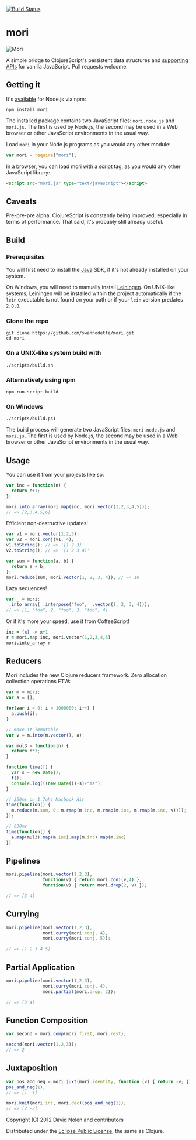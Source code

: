 [![Build Status](https://secure.travis-ci.org/swannodette/mori.png?branch=master)](https://travis-ci.org/swannodette/mori)

mori
====

<img src="http://cloud.github.com/downloads/swannodette/mori/mori.png" alt="Mori" title="Mori"/>

A simple bridge to ClojureScript's persistent data structures and [supporting APIs](http://swannodette.github.io/mori/) for vanilla JavaScript. Pull requests welcome.

Getting it
----

It's [available](https://npmjs.org/package/mori) for Node.js via npm:

```shell
npm install mori
```

The installed package contains two JavaScript files: `mori.node.js` and `mori.js`. The first is used by Node.js, the second may be used in a Web browser or other JavaScript environments in the usual way.

Load `mori` in your Node.js programs as you would any other module:

```javascript
var mori = require("mori");
```

In a browser, you can load mori with a script tag, as you would any other JavaScript library:

```html
<script src="mori.js" type="text/javascript"></script>
```


Caveats
----

Pre-pre-pre alpha. ClojureScript is constantly being improved, especially in terms of performance. That said, it's probably still already useful.

Build
----

### Prerequisites

You will first need to install the [Java](http://www.oracle.com/technetwork/java/javase/downloads/index.html) SDK, if it's not already installed on your system.

On Windows, you will need to manually install [Leiningen](http://github.com/technomancy/leiningen). On UNIX-like systems, Leiningen will be installed within the project automatically if the `lein` executable is not found on your path or if your `lein` version predates `2.0.0`.

### Clone the repo

```shell
git clone https://github.com/swannodette/mori.git
cd mori
```

### On a UNIX-like system build with

```shell
./scripts/build.sh
```

### Alternatively using npm

```shell
npm run-script build
```

### On Windows

```shell
./scripts/build.ps1
```

The build process will generate two JavaScript files: `mori.node.js` and `mori.js`. The first is used by Node.js, the second may be used in a Web browser or other JavaScript environments in the usual way.

Usage
----

You can use it from your projects like so:

```javascript
var inc = function(n) {
  return n+1;
};

mori.into_array(mori.map(inc, mori.vector(1,2,3,4,5)));
// => [2,3,4,5,6]
```

Efficient non-destructive updates!

```javascript
var v1 = mori.vector(1,2,3);
var v2 = mori.conj(v1, 4);
v1.toString(); // => '[1 2 3]'
v2.toString(); // => '[1 2 3 4]'
```

```javascript
var sum = function(a, b) {
  return a + b;
};
mori.reduce(sum, mori.vector(1, 2, 3, 4)); // => 10
```

Lazy sequences!

```javascript
var _ = mori;
_.into_array(_.interpose("foo", _.vector(1, 2, 3, 4)));
// => [1, "foo", 2, "foo", 3, "foo", 4]
```

Or if it's more your speed, use it from CoffeeScript!

```coffeescript
inc = (x) -> x+1  
r = mori.map inc, mori.vector(1,2,3,4,5)
mori.into_array r
```

Reducers
----

Mori includes the new Clojure reducers framework. Zero allocation collection operations FTW:

```javascript
var m = mori;
var a = [];

for(var i = 0; i < 1000000; i++) {
  a.push(i);
}

// make it immutable
var v = m.into(m.vector(), a);

var mul3 = function(n) {
  return n*3;
}

function time(f) {
  var s = new Date();
  f();
  console.log(((new Date())-s)+"ms");
}

// 250ms on 1.7ghz Macbook Air
time(function() {
  m.reduce(m.sum, 0, m.rmap(m.inc, m.rmap(m.inc, m.rmap(m.inc, v))));
});

// 630ms
time(function() {
  a.map(mul3).map(m.inc).map(m.inc).map(m.inc)
})
```

Pipelines
---------

```javascript
mori.pipeline(mori.vector(1,2,3),
              function(v) { return mori.conj(v,4) },
              function(v) { return mori.drop(2, v) });

// => [3 4]
```

Currying
--------

```javascript
mori.pipeline(mori.vector(1,2,3),
              mori.curry(mori.conj, 4),
              mori.curry(mori.conj, 5));

// => [1 2 3 4 5]
```

Partial Application
-------------------

```javascript
mori.pipeline(mori.vector(1,2,3),
              mori.curry(mori.conj, 4),
              mori.partial(mori.drop, 2));

// => (3 4)
```

Function Composition
--------------------

```javascript
var second = mori.comp(mori.first, mori.rest);

second(mori.vector(1,2,3));
// => 2
```

Juxtaposition
-------------

```javascript
var pos_and_neg = mori.juxt(mori.identity, function (v) { return -v; });
pos_and_neg(1);
// => [1 -1]

mori.knit(mori.inc, mori.dec)(pos_and_neg(1));
// => [2 -2]
```


Copyright (C) 2012 David Nolen and contributors

Distributed under the [Eclipse Public License](https://raw.github.com/swannodette/mori/master/epl-v10.html), the same as Clojure.

